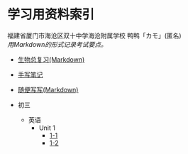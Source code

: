 # 学习用资料索引
福建省厦门市海沧区双十中学海沧附属学校 鸭鸭「カモ」(匿名)  
*用Markdown的形式记录考试要点。*  

* [生物总复习(Markdown)](https://duckduckstudio.github.io/Articles/#/%E5%AD%A6%E4%B9%A0%E8%B5%84%E6%96%99/%E7%94%9F%E7%89%A9/)
* [手写笔记](https://duckduckstudio.github.io/Articles/#/%E5%AD%A6%E4%B9%A0%E8%B5%84%E6%96%99/%E6%89%8B%E5%86%99%E7%AC%94%E8%AE%B0/)
* [随便写写(Markdown)](https://duckduckstudio.github.io/Articles/#/%E5%AD%A6%E4%B9%A0%E8%B5%84%E6%96%99/%E7%94%9F%E7%89%A9/%E9%9A%8F%E4%BE%BF%E5%86%99%E5%86%99)

* 初三
  * 英语
    * Unit 1
      * [1-1](https://duckduckstudio.github.io/Articles/#/%E5%AD%A6%E4%B9%A0%E8%B5%84%E6%96%99/%E8%8B%B1%E8%AF%AD/%E5%88%9D%E4%B8%89/Unit1/1-1.md)
      * [1-2](https://duckduckstudio.github.io/Articles/#/%E5%AD%A6%E4%B9%A0%E8%B5%84%E6%96%99/%E8%8B%B1%E8%AF%AD/%E5%88%9D%E4%B8%89/Unit1/1-2.md)
